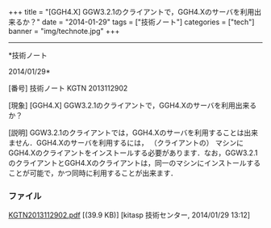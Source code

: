 ﻿+++
title = "[GGH4.X] GGW3.2.1のクライアントで，GGH4.Xのサーバを利用出来るか？"
date = "2014-01-29"
tags = ["技術ノート"]
categories = ["tech"]
banner = "img/technote.jpg"
+++

-----------------------------------------------------------------------------------------------------------------------------

*技術ノート

2014/01/29*


[番号]
技術ノート KGTN 2013112902

[現象]
[GGH4.X] GGW3.2.1のクライアントで，GGH4.Xのサーバを利用出来るか？

[説明]
GGW3.2.1のクライアントでは，GGH4.Xのサーバを利用することは出来ません．GGH4.Xのサーバを利用するには，
（クライアントの）
マシンにGGH4.Xのクライアントをインストールする必要があります．なお，GGW3.2.1のクライアントとGGH4.Xのクライアントは，同一のマシンにインストールすることが可能で，かつ同時に利用することが出来ます．


### ファイル

 
 


[KGTN2013112902.pdf](http://techreport.kitasp.net/attachments/download/1429/KGTN2013112902.pdf)
 [(39.9 KB)] [kitasp 技術センター, 2014/01/29
13:12]


 


 

